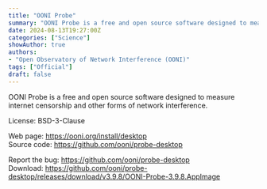 ```yaml
---
title: "OONI Probe"
summary: "OONI Probe is a free and open source software designed to measure internet censorship and other forms of network interference."
date: 2024-08-13T19:27:00Z
categories: ["Science"]
showAuthor: true
authors:
- "Open Observatory of Network Interference (OONI)"
tags: ["Official"]
draft: false
---
```


OONI Probe is a free and open source software designed to measure internet censorship and other forms of network interference.

License: BSD-3-Clause

Web page: <https://ooni.org/install/desktop>  
Source code: <https://github.com/ooni/probe-desktop>

Report the bug: <https://github.com/ooni/probe-desktop>  
Download: <https://github.com/ooni/probe-desktop/releases/download/v3.9.8/OONI-Probe-3.9.8.AppImage>
